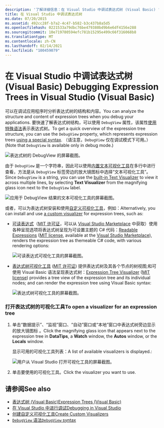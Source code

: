 ```yaml
---
description: '了解详细信息：在 Visual Studio 中调试表达式树 (Visual Basic) '
title: 在 Visual Studio 中调试表达式树
ms.date: 07/20/2015
ms.assetid: 492cc28f-b7a2-4c47-b582-b3c437b8a5d5
ms.openlocfilehash: 0221533a79dbc76be479380bd9b6e6df4156e288
ms.sourcegitcommit: 10e719780594efc781b15295e499c66f316068b8
ms.translationtype: MT
ms.contentlocale: zh-CN
ms.lasthandoff: 02/14/2021
ms.locfileid: "100459079"
---
```

# <a name="debugging-expression-trees-in-visual-studio-visual-basic"></a><span data-ttu-id="e4445-103">在 Visual Studio 中调试表达式树 (Visual Basic) </span><span class="sxs-lookup"><span data-stu-id="e4445-103">Debugging Expression Trees in Visual Studio (Visual Basic)</span></span>

<span data-ttu-id="e4445-104">可以在调试应用程序时分析表达式树的结构和内容。</span><span class="sxs-lookup"><span data-stu-id="e4445-104">You can analyze the structure and content of expression trees when you debug your applications.</span></span> <span data-ttu-id="e4445-105">要快速了解表达式树结构，可以使用 `DebugView` 属性，该属性[使用特殊语法](debugview-syntax.md)表示表达式树。</span><span class="sxs-lookup"><span data-stu-id="e4445-105">To get a quick overview of the expression tree structure, you can use the `DebugView` property, which represents expression trees [using a special syntax](debugview-syntax.md).</span></span> <span data-ttu-id="e4445-106">（请注意，`DebugView` 仅在调试模式下可用。）</span><span class="sxs-lookup"><span data-stu-id="e4445-106">(Note that `DebugView` is available only in debug mode.)</span></span>  

![表达式树的 DebugView 的屏幕截图。](media/debugging-expression-trees-in-visual-studio/debugview-visual-basic.png)

<span data-ttu-id="e4445-108">由于 `DebugView` 是一个字符串，因此可以使用[内置文本可视化工具](/visualstudio/debugger/view-strings-visualizer#open-a-string-visualizer)在多行中进行查看，方法是从 `DebugView` 标签旁边的放大镜图标中选择“文本可视化工具”。</span><span class="sxs-lookup"><span data-stu-id="e4445-108">Since `DebugView` is a string, you can use the [built-in Text Visualizer](/visualstudio/debugger/view-strings-visualizer#open-a-string-visualizer) to view it across multiple lines, by selecting **Text Visualizer** from the magnifying glass icon next to the `DebugView` label.</span></span>

 ![应用于 DebugView 结果的文本可视化工具的屏幕截图。](media/debugging-expression-trees-in-visual-studio/string-visualizer-vb.png)

<span data-ttu-id="e4445-110">或者，可以为表达式树安装和使用[自定义可视化工具](/visualstudio/debugger/create-custom-visualizers-of-data)，例如：</span><span class="sxs-lookup"><span data-stu-id="e4445-110">Alternatively, you can install and use [a custom visualizer](/visualstudio/debugger/create-custom-visualizers-of-data) for expression trees, such as:</span></span>

- <span data-ttu-id="e4445-111">[可读表达式](https://github.com/agileobjects/ReadableExpressions)（[MIT 许可证](https://github.com/agileobjects/ReadableExpressions/blob/master/LICENSE.md)，可以从 [Visual Studio Marketplace](https://marketplace.visualstudio.com/items?itemName=vs-publisher-1232914.ReadableExpressionsVisualizers) 中获取）使用各种呈现选项将表达式树呈现为可设置主题的 C# 代码：</span><span class="sxs-lookup"><span data-stu-id="e4445-111">[Readable Expressions](https://github.com/agileobjects/ReadableExpressions) ([MIT license](https://github.com/agileobjects/ReadableExpressions/blob/master/LICENSE.md), available at the [Visual Studio Marketplace](https://marketplace.visualstudio.com/items?itemName=vs-publisher-1232914.ReadableExpressionsVisualizers)), renders the expression tree as themeable C# code, with various rendering options:</span></span>

  ![可读表达式可视化工具的屏幕截图。](media/debugging-expression-trees-in-visual-studio/readable-expressions-visualizer.png)

- <span data-ttu-id="e4445-113">[表达式树可视化工具](https://github.com/zspitz/ExpressionTreeVisualizer/blob/master/README.md) ([MIT 许可证](https://github.com/zspitz/ExpressionTreeVisualizer/blob/master/LICENSE)) 提供表达式树及其各个节点的树视图;和可使用 Visual Basic 语法呈现表达式树：</span><span class="sxs-lookup"><span data-stu-id="e4445-113">[Expression Tree Visualizer](https://github.com/zspitz/ExpressionTreeVisualizer/blob/master/README.md) ([MIT license](https://github.com/zspitz/ExpressionTreeVisualizer/blob/master/LICENSE)) provides a tree view of the expression tree and its individual nodes; and can render the expression tree using Visual Basic syntax:</span></span>

  ![表达式树可视化工具的屏幕截图。](media/debugging-expression-trees-in-visual-studio/expression-tree-visualizer-vb.png)

### <a name="to-open-a-visualizer-for-an-expression-tree"></a><span data-ttu-id="e4445-115">打开表达式树的可视化工具</span><span class="sxs-lookup"><span data-stu-id="e4445-115">To open a visualizer for an expression tree</span></span>  
  
1. <span data-ttu-id="e4445-116">单击“数据提示”、“监视”窗口、“自动”窗口或“本地”窗口中表达式树旁边显示的放大镜图标   。</span><span class="sxs-lookup"><span data-stu-id="e4445-116">Click the magnifying glass icon that appears next to the expression tree in **DataTips**, a **Watch** window, the **Autos** window, or the **Locals** window.</span></span>  
  
    <span data-ttu-id="e4445-117">显示可用的可视化工具列表：</span><span class="sxs-lookup"><span data-stu-id="e4445-117">A list of available visualizers is displayed.:</span></span>

    ![用户从 Visual Studio 打开可视化工具的屏幕截图。](media/debugging-expression-trees-in-visual-studio/expression-tree-visualizers-vb.png)

2. <span data-ttu-id="e4445-119">单击要使用的可视化工具。</span><span class="sxs-lookup"><span data-stu-id="e4445-119">Click the visualizer you want to use.</span></span>  

## <a name="see-also"></a><span data-ttu-id="e4445-120">请参阅</span><span class="sxs-lookup"><span data-stu-id="e4445-120">See also</span></span>

- [<span data-ttu-id="e4445-121">表达式树 (Visual Basic)</span><span class="sxs-lookup"><span data-stu-id="e4445-121">Expression Trees (Visual Basic)</span></span>](index.md)
- [<span data-ttu-id="e4445-122">在 Visual Studio 中进行调试</span><span class="sxs-lookup"><span data-stu-id="e4445-122">Debugging in Visual Studio</span></span>](/visualstudio/debugger/debugger-feature-tour)
- [<span data-ttu-id="e4445-123">创建自定义可视化工具</span><span class="sxs-lookup"><span data-stu-id="e4445-123">Create Custom Visualizers</span></span>](/visualstudio/debugger/create-custom-visualizers-of-data)
- [<span data-ttu-id="e4445-124">`DebugView` 语法</span><span class="sxs-lookup"><span data-stu-id="e4445-124">`DebugView` syntax</span></span>](debugview-syntax.md)
